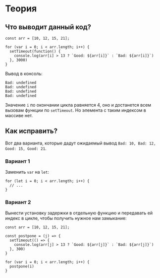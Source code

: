 # Теория

## Что выводит данный код?

```
const arr = [10, 12, 15, 21];

for (var i = 0; i < arr.length; i++) {
  setTimeout(function() {
    console.log(arr[i] > 13 ? `Good: ${arr[i]}` : `Bad: ${arr[i]}`)
  }, 3000)
}
```

Вывод в консоль:

```
Bad: undefined
Bad: undefined
Bad: undefined
Bad: undefined
```

Значение `i` по окончании цикла равняется 4, оно и достанется всем вызовам функции по `setTimeout`. Но элемента с таким индексом в массиве нет.

## Как исправить?

Вот два варианта, которые дадут ожидаемый вывод `Bad: 10, Bad: 12, Good: 15, Good: 21`.

### Вариант 1

Заменить `var` на `let`:

```
for (let i = 0; i < arr.length; i++) {
  // ...
}
```

### Вариант 2

Вынести установку задержки в отдельную функцию и передавать ей индекс в цикле, чтобы получить нужное нам замыкание:

```
const arr = [10, 12, 15, 21];

const postpone = (j) => {
  setTimeout(() => {
    console.log(arr[j] > 13 ? `Good: ${arr[j]}` : `Bad: ${arr[j]}`)
  }, 300)
}

for (var i = 0; i < arr.length; i++) {
  postpone(i)
}
```
